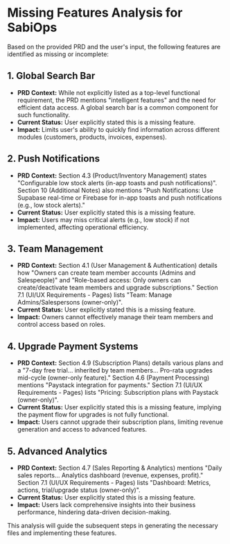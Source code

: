 # Missing Features Analysis for SabiOps

Based on the provided PRD and the user's input, the following features are identified as missing or incomplete:

## 1. Global Search Bar
*   **PRD Context:** While not explicitly listed as a top-level functional requirement, the PRD mentions "intelligent features" and the need for efficient data access. A global search bar is a common component for such functionality.
*   **Current Status:** User explicitly stated this is a missing feature.
*   **Impact:** Limits user's ability to quickly find information across different modules (customers, products, invoices, expenses).

## 2. Push Notifications
*   **PRD Context:** Section 4.3 (Product/Inventory Management) states "Configurable low stock alerts (in-app toasts and push notifications)". Section 10 (Additional Notes) also mentions "Push Notifications: Use Supabase real-time or Firebase for in-app toasts and push notifications (e.g., low stock alerts)."
*   **Current Status:** User explicitly stated this is a missing feature.
*   **Impact:** Users may miss critical alerts (e.g., low stock) if not implemented, affecting operational efficiency.

## 3. Team Management
*   **PRD Context:** Section 4.1 (User Management & Authentication) details how "Owners can create team member accounts (Admins and Salespeople)" and "Role-based access: Only owners can create/deactivate team members and upgrade subscriptions." Section 7.1 (UI/UX Requirements - Pages) lists "Team: Manage Admins/Salespersons (owner-only)".
*   **Current Status:** User explicitly stated this is a missing feature.
*   **Impact:** Owners cannot effectively manage their team members and control access based on roles.

## 4. Upgrade Payment Systems
*   **PRD Context:** Section 4.9 (Subscription Plans) details various plans and a "7-day free trial... inherited by team members... Pro-rata upgrades mid-cycle (owner-only feature)." Section 4.6 (Payment Processing) mentions "Paystack integration for payments." Section 7.1 (UI/UX Requirements - Pages) lists "Pricing: Subscription plans with Paystack (owner-only)".
*   **Current Status:** User explicitly stated this is a missing feature, implying the payment flow for upgrades is not fully functional.
*   **Impact:** Users cannot upgrade their subscription plans, limiting revenue generation and access to advanced features.

## 5. Advanced Analytics
*   **PRD Context:** Section 4.7 (Sales Reporting & Analytics) mentions "Daily sales reports... Analytics dashboard (revenue, expenses, profit)." Section 7.1 (UI/UX Requirements - Pages) lists "Dashboard: Metrics, actions, trial/upgrade status (owner-only)".
*   **Current Status:** User explicitly stated this is a missing feature.
*   **Impact:** Users lack comprehensive insights into their business performance, hindering data-driven decision-making.

This analysis will guide the subsequent steps in generating the necessary files and implementing these features.

